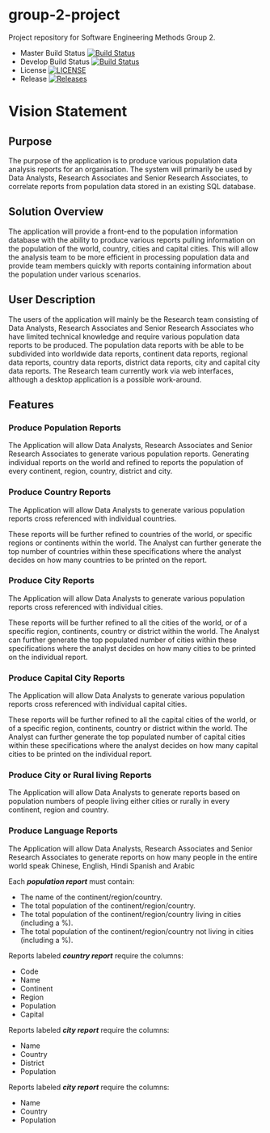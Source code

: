 # group-2-project
Project repository for Software Engineering Methods Group 2.

- Master Build Status [![Build Status](https://travis-ci.org/TDiggens/group-2-project.svg?branch=master)](https://travis-ci.org/TDiggens/group-2-project)
- Develop Build Status [![Build Status](https://travis-ci.org/TDiggens/group-2-project.svg?branch=develop)](https://travis-ci.org/TDiggens/group-2-project)
- License [![LICENSE](https://img.shields.io/github/license/TDiggens/group-2-project.svg?style=flat-square)](https://github.com/TDiggens/group-2-project/blob/master/LICENSE)
- Release [![Releases](https://img.shields.io/github/release/TDiggens/group-2-project/all.svg?style=flat-square)](https://github.com/TDiggens/group-2-project/releases)

# Vision Statement
## Purpose
The purpose of the application is to produce various population data analysis reports for an organisation. The system will primarily be used by Data Analysts, Research Associates and Senior Research Associates, to correlate reports from population data stored in an existing SQL database.
## Solution Overview
The application will provide a front-end to the population information database with the ability to produce various reports pulling information on the population of the world, country, cities and capital cities. This will allow the analysis team to be more efficient in processing population data and provide team members quickly with reports containing information about the population under various scenarios.
## User Description
The users of the application will mainly be the Research team consisting of Data Analysts, Research Associates and Senior Research Associates who have limited technical knowledge and require various population data reports to be produced. The population data reports with be able to be subdivided into worldwide data reports, continent data reports, regional data reports, country data reports, district data reports, city and capital city data reports.   The Research team currently work via web interfaces, although a desktop application is a possible work-around.
## Features

### Produce Population Reports 

The Application will allow Data Analysts, Research Associates and Senior Research Associates to generate various population reports. Generating individual reports on the world and refined to reports the population of every continent, region, country, district and city.

### Produce Country Reports

The Application will allow Data Analysts to generate various population reports cross referenced with individual countries.

These reports will be further refined to countries of the world, or specific regions or continents within the world. The Analyst can further generate the top number of countries within these specifications where the analyst decides on how many countries to be printed on the report. 

### Produce City Reports

The Application will allow Data Analysts to generate various population reports cross referenced with individual cities.

These reports will be further refined to all the cities of the world, or of a specific region, continents, country or district within the world. The Analyst can further generate the top populated number of cities within these specifications where the analyst decides on how many cities to be printed on the individual report. 

### Produce Capital City Reports

The Application will allow Data Analysts to generate various population reports cross referenced with individual capital cities.

These reports will be further refined to all the capital cities of the world, or of a specific region, continents, country or district within the world. The Analyst can further generate the top populated number of capital cities within these specifications where the analyst decides on how many capital cities to be printed on the individual report. 

### Produce City or Rural living Reports  

The Application will allow Data Analysts to generate reports based on population numbers of people living either cities or rurally in every continent, region and country.

### Produce Language Reports  

The Application will allow Data Analysts, Research Associates and Senior Research Associates to generate reports on how many people in the entire world speak Chinese, English, Hindi Spanish and Arabic


Each _**population report**_ must contain:
* The name of the continent/region/country.
* The total population of the continent/region/country.
* The total population of the continent/region/country living in cities (including a %).
* The total population of the continent/region/country not living in cities (including a %).


Reports labeled _**country report**_ require the columns:

* Code
* Name 
* Continent 
* Region
* Population 
* Capital

Reports labeled _**city report**_ require the columns:

* Name
* Country 
* District 
* Population

Reports labeled _**city report**_ require the columns:

* Name 
* Country 
* Population






